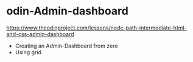# odin-Admin-dashboard
https://www.theodinproject.com/lessons/node-path-intermediate-html-and-css-admin-dashboard

- Creating an Admin-Dashboard from zero
- Using grid
